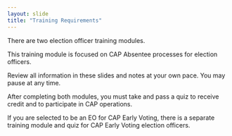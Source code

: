 ```yaml
---
layout: slide
title: "Training Requirements"
---
```


There are two election officer training modules.

This training module is focused on CAP Absentee processes for election officers.  

Review all information in these slides and notes at your own pace.  You may pause at any time.

After completing both modules, you must take and pass a quiz to receive credit and to participate in CAP operations. 

If you are selected to be an EO for CAP Early Voting, there is a separate training module and quiz for CAP Early Voting election officers.

